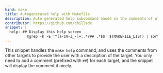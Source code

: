 ```yaml
---
kind: make
title: Autogenerated help with Makefile
description: Auto generated help subcommand based on the comments of other targets. Add a comment to your target, you'll get a `make help` for free!
contributor: https://github.com/chilladx
snippet: |
  help: ## Display this help screen
          @grep -h -E '^[a-zA-Z_-]+:.*?## .*$$' $(MAKEFILE_LIST) | sort | awk 'BEGIN {FS = ":.*?## "}; {printf "\033[36m%-30s\033[0m %s\n", $$1, $$2}'
---
```


This snippet handles the `make help` command, and uses the comments from other targets to provide the user with a description of the target. You only need to add a comment (prefixed with `##`) for each target, and the snippet will display the comment it nicely.

